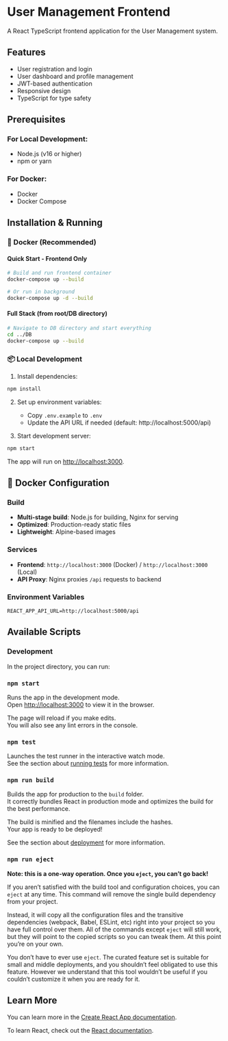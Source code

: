 # User Management Frontend

A React TypeScript frontend application for the User Management system.

## Features

- User registration and login
- User dashboard and profile management
- JWT-based authentication
- Responsive design
- TypeScript for type safety

## Prerequisites

### For Local Development:
- Node.js (v16 or higher)
- npm or yarn

### For Docker:
- Docker
- Docker Compose

## Installation & Running

### 🐳 Docker (Recommended)

#### Quick Start - Frontend Only
```bash
# Build and run frontend container
docker-compose up --build

# Or run in background
docker-compose up -d --build
```

#### Full Stack (from root/DB directory)
```bash
# Navigate to DB directory and start everything
cd ../DB
docker-compose up --build
```

### 📦 Local Development

1. Install dependencies:
```bash
npm install
```

2. Set up environment variables:
   - Copy `.env.example` to `.env`
   - Update the API URL if needed (default: http://localhost:5000/api)

3. Start development server:
```bash
npm start
```

The app will run on [http://localhost:3000](http://localhost:3000).

## 🐳 Docker Configuration

### Build
- **Multi-stage build**: Node.js for building, Nginx for serving
- **Optimized**: Production-ready static files
- **Lightweight**: Alpine-based images

### Services
- **Frontend**: `http://localhost:3000` (Docker) / `http://localhost:3000` (Local)
- **API Proxy**: Nginx proxies `/api` requests to backend

### Environment Variables
```
REACT_APP_API_URL=http://localhost:5000/api
```

## Available Scripts

### Development

In the project directory, you can run:

### `npm start`

Runs the app in the development mode.\
Open [http://localhost:3000](http://localhost:3000) to view it in the browser.

The page will reload if you make edits.\
You will also see any lint errors in the console.

### `npm test`

Launches the test runner in the interactive watch mode.\
See the section about [running tests](https://facebook.github.io/create-react-app/docs/running-tests) for more information.

### `npm run build`

Builds the app for production to the `build` folder.\
It correctly bundles React in production mode and optimizes the build for the best performance.

The build is minified and the filenames include the hashes.\
Your app is ready to be deployed!

See the section about [deployment](https://facebook.github.io/create-react-app/docs/deployment) for more information.

### `npm run eject`

**Note: this is a one-way operation. Once you `eject`, you can’t go back!**

If you aren’t satisfied with the build tool and configuration choices, you can `eject` at any time. This command will remove the single build dependency from your project.

Instead, it will copy all the configuration files and the transitive dependencies (webpack, Babel, ESLint, etc) right into your project so you have full control over them. All of the commands except `eject` will still work, but they will point to the copied scripts so you can tweak them. At this point you’re on your own.

You don’t have to ever use `eject`. The curated feature set is suitable for small and middle deployments, and you shouldn’t feel obligated to use this feature. However we understand that this tool wouldn’t be useful if you couldn’t customize it when you are ready for it.

## Learn More

You can learn more in the [Create React App documentation](https://facebook.github.io/create-react-app/docs/getting-started).

To learn React, check out the [React documentation](https://reactjs.org/).
